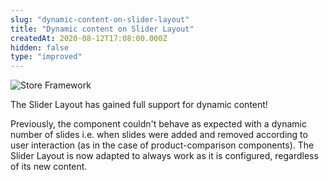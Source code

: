 ```yaml
---
slug: "dynamic-content-on-slider-layout"
title: "Dynamic content on Slider Layout"
createdAt: 2020-08-12T17:08:00.000Z
hidden: false
type: "improved"
---
```


![Store Framework](https://img.shields.io/badge/-Store%20Framework-red)

The Slider Layout has gained full support for dynamic content!

Previously, the component couldn't behave as expected with a dynamic number of slides i.e. when slides were added and removed according to user interaction (as in the case of product-comparison components). The Slider Layout is now adapted to always work as it is configured, regardless of its new content.
